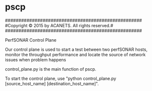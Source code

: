 # pscp
###################################################
#Copyright © 2015 by ACANETS. All rights reserved.#
###################################################

PerfSONAR Control Plane

Our control plane is used to start a test between two perfSONAR hosts, monitor the throughput performance and locate the source of network issues when problem happens

control_plane.py is the main function of pscp.

To start the control plane, use "python control_plane.py [source_host_name] [destination_host_name]".
